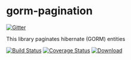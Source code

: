 gorm-pagination
============

[![Gitter](https://badges.gitter.im/Join%20Chat.svg)](https://gitter.im/gextech/gorm-pagination?utm_source=badge&utm_medium=badge&utm_campaign=pr-badge&utm_content=badge)

This library paginates hibernate (GORM) entities

[![Build Status](https://travis-ci.org/gextech/gorm-pagination.svg?branch=master)](https://travis-ci.org/gextech/gorm-pagination)
[![Coverage Status](https://img.shields.io/coveralls/gextech/gorm-pagination.svg)](https://coveralls.io/r/gextech/gorm-pagination?branch=master)
[ ![Download](https://api.bintray.com/packages/gextech/oss/gorm-pagination/images/download.svg) ](https://bintray.com/gextech/oss/gorm-pagination/_latestVersion)
